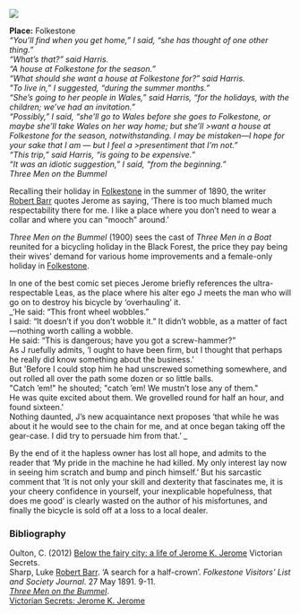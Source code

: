 <a href="https://dev.visual-essays.app"><img src="https://dev-visual-essays.netlify.app/images/ve-button.png"></a> <param ve-config title="Jerome K. Jerome (1859-1927)" author="Professor Carolyn Oulton" layout="vtl" banner="/images/banners/19c.jpg">

**Place:** Folkestone   
_“You’ll find when you get home,” I said, “she has thought of one other thing.”   
“What’s that?” said Harris.  
“A house at Folkestone for the season.”  
“What should she want a house at Folkestone for?” said Harris.  
"To live in,” I suggested, “during the summer months.”  
“She’s going to her people in Wales,” said Harris, “for the holidays, with the children; we’ve had an invitation.”  
“Possibly,” I said, “she’ll go to Wales before she goes to Folkestone, or maybe she’ll take Wales on her way home; but she’ll >want a house at Folkestone for the season, notwithstanding.  I may be mistaken—I hope for your sake that I am — but I feel a >presentiment that I’m not.”  
“This trip,” said Harris, “is going to be expensive.”  
“It was an idiotic suggestion,” I said, “from the beginning.”_   
_Three Men on the Bummel_   
<param ve-image url="https://upload.wikimedia.org/wikipedia/commons/1/13/Lee%27s_Promenade_and_Bandstand%2C_Folkestone%2C_England-LCCN2002696748.jpg" label="Folkestone The Leas Promenade and Bandstand" attribution="Photochrom Print Collection, Public domain, via Wikimedia Commons">
<param ve-image url="https://upload.wikimedia.org/wikipedia/commons/7/7d/The_Bandstand%2C_The_Leas%2C_Folkestone_-_geograph.org.uk_-_1980145.jpg" label="The Bandstand, The Leas, Folkestone" attribution="The Bandstand, The Leas, Folkestone by David P Howard, CC BY-SA 2.0, via Wikimedia Commons">
<param ve-map center="Q375314" zoom="12">

Recalling their holiday in [Folkestone](/19c/19c-folkestone) in the summer of 1890, the writer [Robert Barr](/19c/19c-barr-biography) quotes Jerome as saying, ‘There is too much blamed much respectability there for me. I like a place where you don’t need to wear a collar and where you can “mooch” around.’
<param ve-image url="https://upload.wikimedia.org/wikipedia/commons/a/a1/Photo_of_Robert_Barr.jpg" label="Robert Barr" attribution="not stated, Public domain, via Wikimedia Commons">
<param ve-map center="Q375314" zoom="12">

_Three Men on the Bummel_ (1900) sees the cast of _Three Men in a Boat_ reunited for a bicycling holiday in the Black Forest, the price they pay being their wives’ demand for various home improvements and a female-only holiday in [Folkestone](/19c/19c-folkestone).
<param ve-image url="https://upload.wikimedia.org/wikipedia/commons/a/ab/Jerome_Three_Men_in_a_Boat_First_edition_1889.jpg" label="Three Men in a Boat First edition" attribution="ReijiYamashina777, CC BY-SA 4.0, via Wikimedia Commons">
<param ve-map center="Q375314" zoom="12">

In one of the best comic set pieces Jerome briefly references the ultra-respectable Leas, as the place where his alter ego J meets the man who will go on to destroy his bicycle by ‘overhauling’ it.   
_‘He said: “This front wheel wobbles.”   
I said: “It doesn’t if you don’t wobble it.”  It didn’t wobble, as a matter of fact—nothing worth calling a wobble.   
He said: “This is dangerous; have you got a screw-hammer?”   
As J ruefully admits, ‘I ought to have been firm, but I thought that perhaps he really did know something about the business.’   
But 'Before I could stop him he had unscrewed something somewhere, and out rolled all over the path some dozen or so little balls.   
"Catch ’em!" he shouted; "catch ’em!  We mustn’t lose any of them."   
He was quite excited about them. We grovelled round for half an hour, and found sixteen.'   
Nothing daunted, J’s new acquaintance next proposes ‘that while he was about it he would see to the chain for me, and at once began taking off the gear-case.  I did try to persuade him from that.’ _    
<param ve-image url="https://upload.wikimedia.org/wikipedia/commons/e/ea/The_Lees_i.e._Leas_Folkestone_England.jpg" label="Folkestone Leas" attribution="Snapshots Of  The Past, CC BY-SA 2.0, via Wikimedia Commons">

By the end of it the hapless owner has lost all hope, and admits to the reader that ‘My pride in the machine he had killed.  My only interest lay now in seeing him scratch and bump and pinch himself.’ But his sarcastic comment that ‘It is not only your skill and dexterity that fascinates me, it is your cheery confidence in yourself, your inexplicable hopefulness, that does me good’ is clearly wasted on the author of his misfortunes, and finally the bicycle is sold off at a loss to a local dealer.
<param ve-image url="https://upload.wikimedia.org/wikipedia/commons/c/c9/Vintage_bicycle_illustration_%2846733122262%29.jpg" label="Vintage bicycle illustration" attribution="Rawpixel Ltd, CC BY 2.0, via Wikimedia Commons">

### Bibliography

Oulton, C. (2012) [Below the fairy city: a life of Jerome K. Jerome](https://www.victoriansecrets.co.uk/book/below-the-fairy-city-a-life-of-jerome-k-jerome/) Victorian Secrets.   
Sharp, Luke [Robert Barr](/19c/19c-barr-biography). ‘A search for a half-crown’. _Folkestone Visitors’ List and Society Journal_. 27 May 1891. 9-11.   
[_Three Men on the Bummel_](https://www.gutenberg.org/files/2183/2183-h/2183-h.htm).    
[Victorian Secrets: Jerome K. Jerome](https://www.victoriansecrets.co.uk/authors/jerome-k-jerome-1859-1927/)   
<param ve-image url="https://upload.wikimedia.org/wikipedia/commons/1/11/Jerome_K._Jerome_%287893553318%29.jpg" label="Jerome K. Jerome" attribution="National Media Museum from UK, No restrictions, via Wikimedia Commons">
